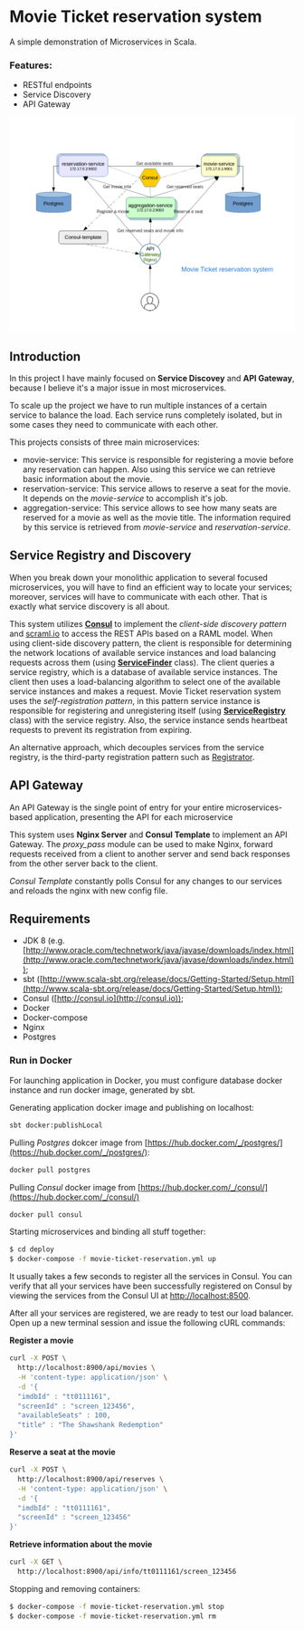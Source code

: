Movie Ticket reservation system
===============================

A simple demonstration of Microservices in Scala. 

### Features:
 - RESTful endpoints
 - Service Discovery
 - API Gateway

![Alt](images/image.png "Scala Microservices")
 
Introduction
------------
In this project I  have mainly focused on **Service Discovey** and **API Gateway**, because I believe it's a major issue in most microservices.
 
To scale up the project we have to run multiple instances of a certain service to balance the load.
Each service runs completely isolated, but in some cases they need to communicate with each other.

This projects consists of three main microservices:
 - movie-service:  This service is responsible for registering a movie before any reservation can happen. Also using this service we can retrieve basic information about the movie.
 - reservation-service: This service allows to reserve a seat for the movie. It depends on the *movie-service* to accomplish it's job.
 - aggregation-service: This service allows to see how many seats are reserved for a movie as well as the movie title. The information required by this service is retrieved from *movie-service* and *reservation-service*.

## Service Registry and Discovery

When you break down your monolithic application to several focused microservices, you will have to find an efficient way to locate your services; moreover, services will have to communicate with each other. That is exactly what service discovery is all about.

This system utilizes [**Consul**](http://consul.io) to implement the *client-side discovery pattern* and [scraml.io](http://scraml.io/) to access the REST APIs based on a RAML model.
When using client-side discovery pattern, the client is responsible for determining the network locations of available service instances and load balancing requests across them (using [**ServiceFinder**](common/src/main/scala/com/veon/consul/discovery/ServiceFinder.scala) class).
The client queries a service registry, which is a database of available service instances. The client then uses a load-balancing algorithm to select one of the available service instances and makes a request.
Movie Ticket reservation system uses the *self-registration pattern*, in this pattern service instance is responsible for registering and unregistering itself (using [**ServiceRegistry**](common/src/main/scala/com/veon/consul/serviceregistry/ServiceRegistry.scala) class) with the service registry. Also, the service instance sends heartbeat requests to prevent its registration from expiring.

An alternative approach, which decouples services from the service registry, is the third-party registration pattern such as [Registrator](http://gliderlabs.github.io/registrator/latest/). 


## API Gateway

An API Gateway is the single point of entry for your entire microservices-based application, presenting the API for each microservice

This system uses **Nginx Server** and **Consul Template** to implement an API Gateway. The *proxy_pass* module can be used to make Nginx, forward requests received from a client to another server and send back responses from the other server back to the client.

*Consul Template* constantly polls Consul for any changes to our services and reloads the nginx with new config file.

Requirements
------------

* JDK 8 (e.g. [http://www.oracle.com/technetwork/java/javase/downloads/index.html](http://www.oracle.com/technetwork/java/javase/downloads/index.html));
* sbt ([http://www.scala-sbt.org/release/docs/Getting-Started/Setup.html](http://www.scala-sbt.org/release/docs/Getting-Started/Setup.html));
* Consul ([http://consul.io](http://consul.io));
* Docker
* Docker-compose
* Nginx
* Postgres

### Run in Docker

For launching application in Docker, you must configure database docker instance and run docker image, generated by sbt.

Generating application docker image and publishing on localhost:
```bash
sbt docker:publishLocal
```

Pulling *Postgres* dokcer image from [https://hub.docker.com/_/postgres/](https://hub.docker.com/_/postgres/):
```bash
docker pull postgres
```

Pulling *Consul* docker image from [https://hub.docker.com/_/consul/](https://hub.docker.com/_/consul/)
```bash
docker pull consul
```

Starting microservices and binding all stuff together:
```bash
$ cd deploy
$ docker-compose -f movie-ticket-reservation.yml up
```

It usually takes a few seconds to register all the services in Consul. You can verify that all your services have been successfully registered on Consul by viewing the services from the Consul UI at [http://localhost:8500](http://localhost:8500).

After all your services are registered, we are ready to test our load balancer. Open up a new terminal session and issue the following cURL commands:

**Register a movie**

```bash
curl -X POST \
  http://localhost:8900/api/movies \
  -H 'content-type: application/json' \
  -d '{
  "imdbId" : "tt0111161",
  "screenId" : "screen_123456",
  "availableSeats" : 100,
  "title" : "The Shawshank Redemption"
}'
```

**Reserve a seat at the movie**
```bash
curl -X POST \
  http://localhost:8900/api/reserves \
  -H 'content-type: application/json' \
  -d '{
  "imdbId" : "tt0111161",
  "screenId" : "screen_123456"
}'
```

**Retrieve information about the movie**
```bash
curl -X GET \
  http://localhost:8900/api/info/tt0111161/screen_123456 
```

Stopping and removing containers:
```bash
$ docker-compose -f movie-ticket-reservation.yml stop
$ docker-compose -f movie-ticket-reservation.yml rm
```




